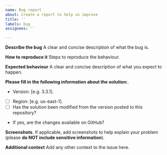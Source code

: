 ```yaml
---
name: Bug report
about: Create a report to help us improve
title: ''
labels: bug
assignees: ''

---
```


**Describe the bug**
A clear and concise description of what the bug is.

**How to reproduce it**
Steps to reproduce the behaviour.

**Expected behaviour**
A clear and concise description of what you expect to happen.

**Please fill in the following information about the solution:**.
- Version: [e.g. 3.3.1].
- [ ] Region: [e.g. us-east-1].
- [ ] Has the solution been modified from the version posted to this repository?
- If yes, are the changes available on GitHub?

**Screenshots**.
If applicable, add screenshots to help explain your problem (please **do NOT include sensitive information**).

**Additional context**
Add any other context to the issue here.